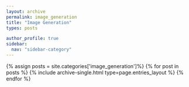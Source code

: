 ```yaml
---
layout: archive
permalink: image_generation
title: "Image Generation"
types: posts

author_profile: true
sidebar:
  nav: "sidebar-category"
---
```


{% assign posts = site.categories['image_generation']%}
{% for post in posts %}
  {% include archive-single.html type=page.entries_layout %}
{% endfor %}